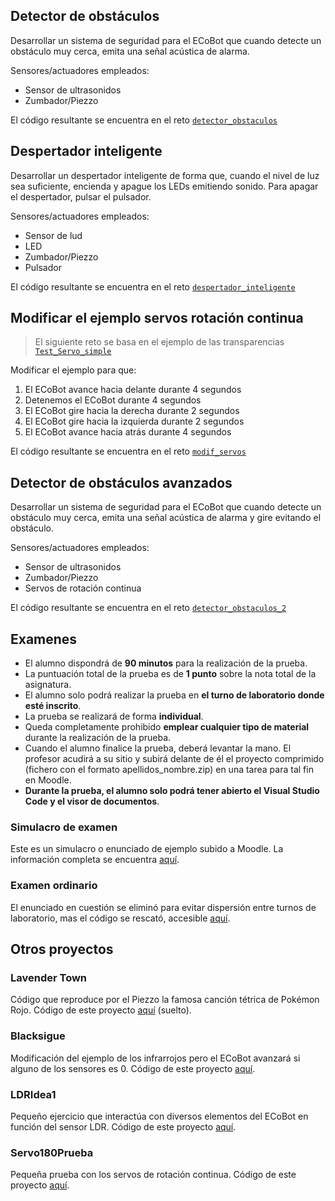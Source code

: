 ## Detector de obstáculos
Desarrollar un sistema de seguridad para el ECoBot que cuando detecte un obstáculo muy cerca, emita una señal acústica de alarma.

Sensores/actuadores empleados:
- Sensor de ultrasonidos
- Zumbador/Piezzo

El código resultante se encuentra en el reto [`detector_obstaculos`](/Sensores%20ECoBot/Retos%20propuestos/detector_obstaculos/src/main.cpp)

## Despertador inteligente
Desarrollar un despertador inteligente de forma que, cuando el nivel de luz sea suficiente, encienda y apague los LEDs emitiendo sonido. Para apagar el despertador, pulsar el pulsador.

Sensores/actuadores empleados:
- Sensor de lud
- LED
- Zumbador/Piezzo
- Pulsador

El código resultante se encuentra en el reto [`despertador_inteligente`](/Sensores%20ECoBot/Retos%20propuestos/despertador_inteligente/src/main.cpp)

## Modificar el ejemplo servos rotación continua

> El siguiente reto se basa en el ejemplo de las transparencias [`Test_Servo_simple`](/Sensores%20ECoBot/Tests_transparencias/Test_Servo_simple/src/main.cpp)

Modificar el ejemplo para que:
1. El ECoBot avance hacia delante durante 4 segundos
2. Detenemos el ECoBot durante 4 segundos
3. El ECoBot gire hacia la derecha durante 2 segundos
4. El ECoBot gire hacia la izquierda durante 2 segundos
5. El ECoBot avance hacia atrás durante 4 segundos

El código resultante se encuentra en el reto [`modif_servos`](/Sensores%20ECoBot/Retos%20propuestos/modif_servo/src/main.cpp)

## Detector de obstáculos avanzados

Desarrollar un sistema de seguridad para el ECoBot que cuando detecte un obstáculo muy cerca, emita una señal acústica de alarma y gire evitando el obstáculo. 

Sensores/actuadores empleados:
- Sensor de ultrasonidos
- Zumbador/Piezzo
- Servos de rotación continua

El código resultante se encuentra en el reto [`detector_obstaculos_2`](/Sensores%20ECoBot/Retos%20propuestos/detector_obstaculos_2/src/main.cpp)

## Examenes
- El alumno dispondrá de **90 minutos** para la realización de la prueba.
- La puntuación total de la prueba es de **1 punto** sobre la nota total de la asignatura.
- El alumno solo podrá realizar la prueba en **el turno de laboratorio donde esté inscrito**.
- La prueba se realizará de forma **individual**.
- Queda completamente prohibido **emplear cualquier tipo de material** durante la realización de la prueba.
- Cuando el alumno finalice la prueba, deberá levantar la mano. El profesor acudirá a su sitio y subirá delante de él el proyecto comprimido (fichero con el formato apellidos_nombre.zip) en una tarea para tal fin en Moodle.
- **Durante la prueba, el alumno solo podrá tener abierto el Visual Studio Code y el visor de documentos**.
### Simulacro de examen
Este es un simulacro o enunciado de ejemplo subido a Moodle. La información completa se encuentra [aquí](/Sensores%20ECoBot/Examenes/Simulacro1/Simulacro1.md).
### Examen ordinario
El enunciado en cuestión se eliminó para evitar dispersión entre turnos de laboratorio, mas el código se rescató, accesible [aquí](/Sensores%20ECoBot/Examenes/MiExamen/).
## Otros proyectos
### Lavender Town
Código que reproduce por el Piezzo la famosa canción tétrica de Pokémon Rojo.
Código de este proyecto [aquí](/Sensores%20ECoBot/Otros%20proyectos/lavender_town.cpp) (suelto).
### Blacksigue
Modificación del ejemplo de los infrarrojos pero el ECoBot avanzará si alguno de los sensores es 0.
Código de este proyecto [aquí](/Sensores%20ECoBot/Otros%20proyectos/Blacksigue/src/main.cpp).
### LDRIdea1
Pequeño ejercicio que interactúa con diversos elementos del ECoBot en función del sensor LDR.
Código de este proyecto [aquí](/Sensores%20ECoBot/Otros%20proyectos/LDRIdea1/src/main.cpp).
### Servo180Prueba
Pequeña prueba con los servos de rotación continua.
Código de este proyecto [aquí](/Sensores%20ECoBot/Otros%20proyectos/Servo180Prueba/src/main.cpp).